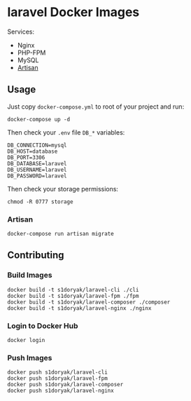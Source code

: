 # laravel Docker Images

Services:
- Nginx
- PHP-FPM
- MySQL
- [Artisan](https://laravel.com/docs/10.x/artisan)

## Usage

Just copy `docker-compose.yml` to root of your project and run:

```
docker-compose up -d
```

Then check your `.env` file `DB_*` variables:

```
DB_CONNECTION=mysql
DB_HOST=database
DB_PORT=3306
DB_DATABASE=laravel
DB_USERNAME=laravel
DB_PASSWORD=laravel
```

Then check your storage permissions:

```
chmod -R 0777 storage
```

### Artisan
```
docker-compose run artisan migrate
```

## Contributing

### Build Images

```
docker build -t s1doryak/laravel-cli ./cli
docker build -t s1doryak/laravel-fpm ./fpm
docker build -t s1doryak/laravel-composer ./composer
docker build -t s1doryak/laravel-nginx ./nginx
```

### Login to Docker Hub

```
docker login
```

### Push Images

```
docker push s1doryak/laravel-cli
docker push s1doryak/laravel-fpm
docker push s1doryak/laravel-composer
docker push s1doryak/laravel-nginx
```